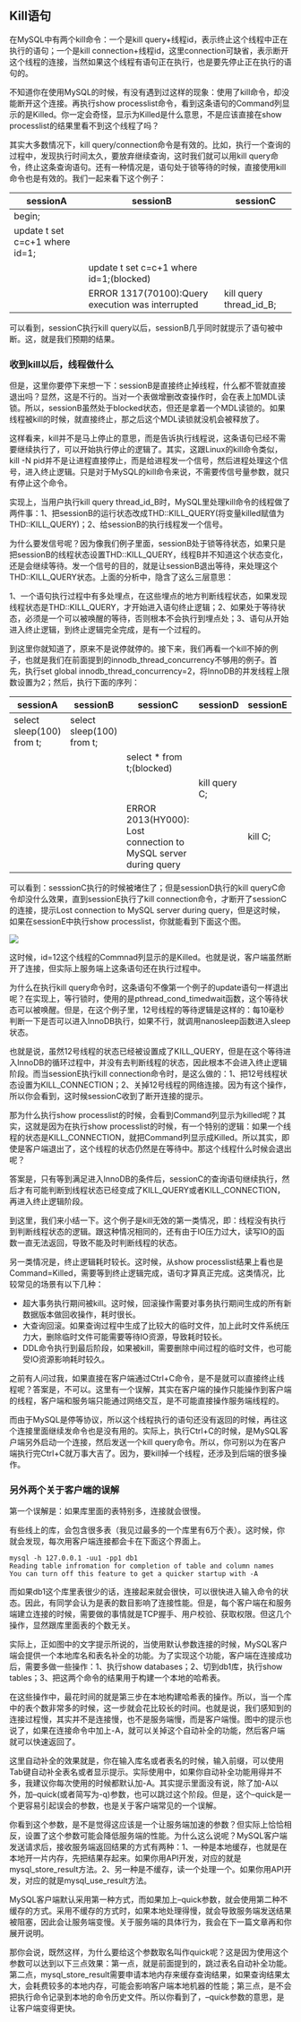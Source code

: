## Kill语句

在MySQL中有两个kill命令：一个是kill query+线程id，表示终止这个线程中正在执行的语句；一个是kill connection+线程id，这里connection可缺省，表示断开这个线程的连接，当然如果这个线程有语句正在执行，也是要先停止正在执行的语句的。

不知道你在使用MySQL的时候，有没有遇到过这样的现象：使用了kill命令，却没能断开这个连接。再执行show processlist命令，看到这条语句的Command列显示的是Killed。你一定会奇怪，显示为Killed是什么意思，不是应该直接在show processlist的结果里看不到这个线程了吗？

其实大多数情况下，kill query/connection命令是有效的。比如，执行一个查询的过程中，发现执行时间太久，要放弃继续查询，这时我们就可以用kill query命令，终止这条查询语句。还有一种情况是，语句处于锁等待的时候，直接使用kill命令也是有效的。我们一起来看下这个例子：

| sessionA                       | sessionB                                          | sessionC                |
| ------------------------------ | ------------------------------------------------- | ----------------------- |
| begin;                         |                                                   |                         |
| update t set c=c+1 where id=1; |                                                   |                         |
|                                | update t set c=c+1 where id=1;(blocked)           |                         |
|                                | ERROR 1317(70100):Query execution was interrupted | kill query thread_id_B; |

可以看到，sessionC执行kill query以后，sessionB几乎同时就提示了语句被中断。这，就是我们预期的结果。

### 收到kill以后，线程做什么

但是，这里你要停下来想一下：sessionB是直接终止掉线程，什么都不管就直接退出吗？显然，这是不行的。当对一个表做增删改查操作时，会在表上加MDL读锁。所以，sessionB虽然处于blocked状态，但还是拿着一个MDL读锁的。如果线程被kill的时候，就直接终止，那之后这个MDL读锁就没机会被释放了。

这样看来，kill并不是马上停止的意思，而是告诉执行线程说，这条语句已经不需要继续执行了，可以开始执行停止的逻辑了。其实，这跟Linux的kill命令类似，kill -N pid并不是让进程直接停止，而是给进程发一个信号，然后进程处理这个信号，进入终止逻辑。只是对于MySQL的kill命令来说，不需要传信号量参数，就只有停止这个命令。

实现上，当用户执行kill query thread_id_B时，MySQL里处理kill命令的线程做了两件事：1、把sessionB的运行状态改成THD::KILL_QUERY(将变量killed赋值为THD::KILL_QUERY)；2、给sessionB的执行线程发一个信号。

为什么要发信号呢？因为像我们例子里面，sessionB处于锁等待状态，如果只是把sessionB的线程状态设置THD::KILL_QUERY，线程B并不知道这个状态变化，还是会继续等待。发一个信号的目的，就是让sessionB退出等待，来处理这个THD::KILL_QUERY状态。上面的分析中，隐含了这么三层意思：

1、一个语句执行过程中有多处埋点，在这些埋点的地方判断线程状态，如果发现线程状态是THD::KILL_QUERY，才开始进入语句终止逻辑；2、如果处于等待状态，必须是一个可以被唤醒的等待，否则根本不会执行到埋点处；3、语句从开始进入终止逻辑，到终止逻辑完全完成，是有一个过程的。

到这里你就知道了，原来不是说停就停的。接下来，我们再看一个kill不掉的例子，也就是我们在前面提到的innodb_thread_concurrency不够用的例子。首先，执行set global innodb_thread_concurrency=2，将InnoDB的并发线程上限数设置为2；然后，执行下面的序列：

| sessionA                  | sessionB                  | sessionC                                                     | sessionD      | sessionE |
| ------------------------- | ------------------------- | ------------------------------------------------------------ | ------------- | -------- |
| select sleep(100) from t; | select sleep(100) from t; |                                                              |               |          |
|                           |                           | select * from t;(blocked)                                    |               |          |
|                           |                           |                                                              | kill query C; |          |
|                           |                           | ERROR 2013(HY000): Lost connection to MySQL server during query |               | kill C;  |

可以看到：sesssionC执行的时候被堵住了；但是sessionD执行的kill queryC命令却没什么效果，直到sessionE执行了kill connection命令，才断开了sessionC的连接，提示Lost connection to MySQL server during query，但是这时候，如果在sessionE中执行show processlist，你就能看到下面这个图。

![](E:\GongZuoQu\KTZhiShiKu\Image\GeekBang\MySQLShiZhan\KillYuJu_img02.png)

这时候，id=12这个线程的Commnad列显示的是Killed。也就是说，客户端虽然断开了连接，但实际上服务端上这条语句还在执行过程中。

为什么在执行kill query命令时，这条语句不像第一个例子的update语句一样退出呢？在实现上，等行锁时，使用的是pthread_cond_timedwait函数，这个等待状态可以被唤醒。但是，在这个例子里，12号线程的等待逻辑是这样的：每10毫秒判断一下是否可以进入InnoDB执行，如果不行，就调用nanosleep函数进入sleep状态。

也就是说，虽然12号线程的状态已经被设置成了KILL_QUERY，但是在这个等待进入InnoDB的循环过程中，并没有去判断线程的状态，因此根本不会进入终止逻辑阶段。而当sessionE执行kill connection命令时，是这么做的：1、把12号线程状态设置为KILL_CONNECTION；2、关掉12号线程的网络连接。因为有这个操作，所以你会看到，这时候sessionC收到了断开连接的提示。

那为什么执行show processlist的时候，会看到Command列显示为killed呢？其实，这就是因为在执行show processlist的时候，有一个特别的逻辑：如果一个线程的状态是KILL_CONNECTION，就把Command列显示成Killed。所以其实，即使是客户端退出了，这个线程的状态仍然是在等待中。那这个线程什么时候会退出呢？

答案是，只有等到满足进入InnoDB的条件后，sessionC的查询语句继续执行，然后才有可能判断到线程状态已经变成了KILL_QUERY或者KILL_CONNECTION，再进入终止逻辑阶段。

到这里，我们来小结一下。这个例子是kill无效的第一类情况，即：线程没有执行到判断线程状态的逻辑。跟这种情况相同的，还有由于IO压力过大，读写IO的函数一直无法返回，导致不能及时判断线程的状态。

另一类情况是，终止逻辑耗时较长。这时候，从show processlist结果上看也是Command=Killed，需要等到终止逻辑完成，语句才算真正完成。这类情况，比较常见的场景有以下几种：

- 超大事务执行期间被kill。这时候，回滚操作需要对事务执行期间生成的所有新数据版本做回收操作，耗时很长。
- 大查询回滚。如果查询过程中生成了比较大的临时文件，加上此时文件系统压力大，删除临时文件可能需要等待IO资源，导致耗时较长。
- DDL命令执行到最后阶段，如果被kill，需要删除中间过程的临时文件，也可能受IO资源影响耗时较久。

之前有人问过我，如果直接在客户端通过Ctrl+C命令，是不是就可以直接终止线程呢？答案是，不可以。这里有一个误解，其实在客户端的操作只能操作到客户端的线程，客户端和服务端只能通过网络交互，是不可能直接操作服务端线程的。

而由于MySQL是停等协议，所以这个线程执行的语句还没有返回的时候，再往这个连接里面继续发命令也是没有用的。实际上，执行Ctrl+C的时候，是MySQL客户端另外启动一个连接，然后发送一个kill query命令。所以，你可别以为在客户端执行完Ctrl+C就万事大吉了。因为，要kill掉一个线程，还涉及到后端的很多操作。

### 另外两个关于客户端的误解

第一个误解是：如果库里面的表特别多，连接就会很慢。

有些线上的库，会包含很多表（我见过最多的一个库里有6万个表）。这时候，你就会发现，每次用客户端连接都会卡在下面这个界面上。

```
mysql -h 127.0.0.1 -uu1 -pp1 db1
Reading table infromation for completion of table and column names
You can turn off this feature to get a quicker startup with -A
```

而如果db1这个库里表很少的话，连接起来就会很快，可以很快进入输入命令的状态。因此，有同学会认为是表的数目影响了连接性能。但是，每个客户端在和服务端建立连接的时候，需要做的事情就是TCP握手、用户校验、获取权限。但这几个操作，显然跟库里面表的个数无关。

实际上，正如图中的文字提示所说的，当使用默认参数连接的时候，MySQL客户端会提供一个本地库名和表名补全的功能。为了实现这个功能，客户端在连接成功后，需要多做一些操作：1、执行show databases；2、切到db1库，执行show tables；3、把这两个命令的结果用于构建一个本地的哈希表。

在这些操作中，最花时间的就是第三步在本地构建哈希表的操作。所以，当一个库中的表个数非常多的时候，这一步就会花比较长的时间。也就是说，我们感知到的连接过程慢，其实并不是连接慢，也不是服务端慢，而是客户端慢。图中的提示也说了，如果在连接命令中加上-A，就可以关掉这个自动补全的功能，然后客户端就可以快速返回了。

这里自动补全的效果就是，你在输入库名或者表名的时候，输入前缀，可以使用Tab键自动补全表名或者显示提示。实际使用中，如果你自动补全功能用得并不多，我建议你每次使用的时候都默认加-A。其实提示里面没有说，除了加-A以外，加–quick(或者简写为-q)参数，也可以跳过这个阶段。但是，这个–quick是一个更容易引起误会的参数，也是关于客户端常见的一个误解。

你看到这个参数，是不是觉得这应该是一个让服务端加速的参数？但实际上恰恰相反，设置了这个参数可能会降低服务端的性能。为什么这么说呢？MySQL客户端发送请求后，接收服务端返回结果的方式有两种：1、一种是本地缓存，也就是在本地开一片内存，先把结果存起来。如果你用API开发，对应的就是mysql_store_result方法。2、另一种是不缓存，读一个处理一个。如果你用API开发，对应的就是mysql_use_result方法。

MySQL客户端默认采用第一种方式，而如果加上–quick参数，就会使用第二种不缓存的方式。采用不缓存的方式时，如果本地处理得慢，就会导致服务端发送结果被阻塞，因此会让服务端变慢。关于服务端的具体行为，我会在下一篇文章再和你展开说明。

那你会说，既然这样，为什么要给这个参数取名叫作quick呢？这是因为使用这个参数可以达到以下三点效果：第一点，就是前面提到的，跳过表名自动补全功能。第二点，mysql_store_result需要申请本地内存来缓存查询结果，如果查询结果太大，会耗费较多的本地内存，可能会影响客户端本地机器的性能；第三点，是不会把执行命令记录到本地的命令历史文件。所以你看到了，–quick参数的意思，是让客户端变得更快。